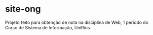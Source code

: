 # site-ong
Projeto feito para obtenção de nota na disciplina de Web, 1 período do Curso de Sistema de Informação, UniRios.    
